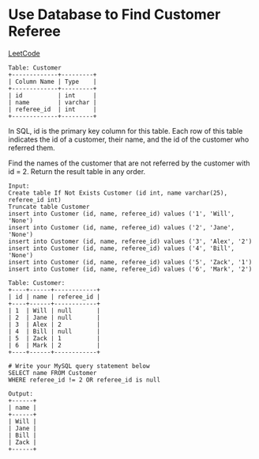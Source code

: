 # Use Database to Find Customer Referee

[LeetCode](https://leetcode.com/problems/find-customer-referee/)

```
Table: Customer
+-------------+---------+
| Column Name | Type    |
+-------------+---------+
| id          | int     |
| name        | varchar |
| referee_id  | int     |
+-------------+---------+
```
In SQL, id is the primary key column for this table.
Each row of this table indicates the id of a customer, their name, and the id of the customer who referred them.

Find the names of the customer that are not referred by the customer with id = 2.
Return the result table in any order.

```
Input:
Create table If Not Exists Customer (id int, name varchar(25), referee_id int)
Truncate table Customer
insert into Customer (id, name, referee_id) values ('1', 'Will', 'None')
insert into Customer (id, name, referee_id) values ('2', 'Jane', 'None')
insert into Customer (id, name, referee_id) values ('3', 'Alex', '2')
insert into Customer (id, name, referee_id) values ('4', 'Bill', 'None')
insert into Customer (id, name, referee_id) values ('5', 'Zack', '1')
insert into Customer (id, name, referee_id) values ('6', 'Mark', '2')
```
```
Table: Customer:
+----+------+------------+
| id | name | referee_id |
+----+------+------------+
| 1  | Will | null       |
| 2  | Jane | null       |
| 3  | Alex | 2          |
| 4  | Bill | null       |
| 5  | Zack | 1          |
| 6  | Mark | 2          |
+----+------+------------+
```
```
# Write your MySQL query statement below
SELECT name FROM Customer
WHERE referee_id != 2 OR referee_id is null
```
```
Output: 
+------+
| name |
+------+
| Will |
| Jane |
| Bill |
| Zack |
+------+
```
